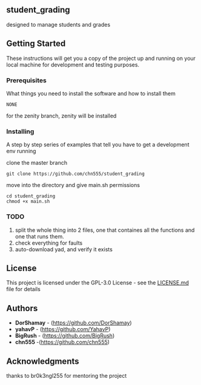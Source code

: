 ## student_grading

designed to manage students and grades

## Getting Started

These instructions will get you a copy of the project up and running on your local machine for development and testing purposes.

### Prerequisites

What things you need to install the software and how to install them

```
NONE
```
for the zenity branch, zenity will be installed

### Installing

A step by step series of examples that tell you have to get a development env running

clone the master branch

```
git clone https://github.com/chn555/student_grading
```

move into the directory and give main.sh permissions

```
cd student_grading
chmod +x main.sh
```


### TODO
1. split the whole thing into 2 files, one that containes all the functions and one that runs them.
2. check everything for faults
3. auto-download yad, and verify it exists


## License

This project is licensed under the GPL-3.0 License - see the [LICENSE.md](LICENSE.md) file for details


##
## Authors

* **DorShamay** - (https://github.com/DorShamay)
* **yahavP** - (https://github.com/YahavP)
* **BigRush** - (https://github.com/BigRush)
* **chn555** -(https://github.com/chn555)



## Acknowledgments

thanks to br0k3ngl255 for mentoring the project
